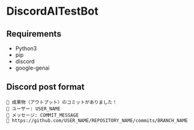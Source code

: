 # DiscordAITestBot

## Requirements
- Python3
- pip
- discord
- google-genai

## Discord post format
```
📣 成果物（アウトプット）のコミットがありました！
👤 ユーザー: USER_NAME
📝 メッセージ: COMMIT_MESSAGE
🔗 https://github.com/USER_NAME/REPOSITORY_NAME/commits/BRANCH_NAME
```
